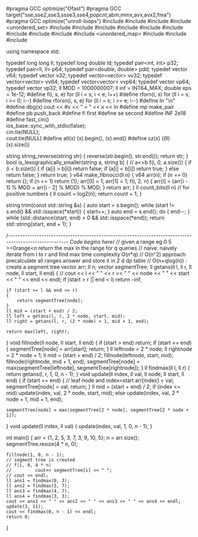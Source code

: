 #pragma GCC optimize("Ofast")
#pragma GCC target("sse,sse2,sse3,ssse3,sse4,popcnt,abm,mmx,avx,avx2,fma")
#pragma GCC optimize("unroll-loops")
#include <complex>
#include <queue>
#include <set>
#include <unordered_set>
#include <list>
#include <chrono>
#include <random>
#include <iostream>
#include <algorithm>
#include <cmath>
#include <string>
#include <vector>
#include <map>
#include <unordered_map>
#include <stack>
#include <iomanip>
#include <fstream>

using namespace std;

typedef long long ll;
typedef long double ld;
typedef pair<int, int> p32;
typedef pair<ll, ll> p64;
typedef pair<double, double> pdd;
typedef vector<ll> v64;
typedef vector<int> v32;
typedef vector<vector<int>> vv32;
typedef vector<vector<ll>> vv64;
typedef vector<vector<p64>> vvp64;
typedef vector<p64> vp64;
typedef vector<p32> vp32;
ll MOD = 1000000007;
ll inf = INT64_MAX;
double eps = 1e-12;
#define f(i, s, e) for (ll i = s; i < e; i++)
#define rforn(i, s) for (ll i = s; i >= 0; i--)
#define rforsn(i, s, e) for (ll i = s; i >= e; i--)
#define ln "\n"
#define dbg(x) cout << #x << " = " << x << ln
#define mp make_pair
#define pb push_back
#define fi first
#define se second
#define INF 2e18
#define fast_cin()                    \
    ios_base::sync_with_stdio(false); \
    cin.tie(NULL);                    \
    cout.tie(NULL)
#define all(x) (x).begin(), (x).end()
#define sz(x) ((ll)(x).size())

string string_reverse(string str)
{
    reverse(str.begin(), str.end());
    return str;
}
bool is_lexographically_smaller(string a, string b)
{
    // a<=b
    f(i, 0, a.size())
    {
        if (i < b.size())
        {
            if (a[i] > b[i])
                return false;
            if (a[i] < b[i])
                return true;
        }
        else
            return false;
    }
    return true;
}
v64 make_fibnocci(ll n)
{
    v64 arr(n);
    if (n == 0)
        return {};
    if (n == 1)
        return {1};
    arr[0] = 1;
    arr[1] = 1;
    f(i, 2, n) { arr[i] = (arr[i - 1] % MOD + arr[i - 2] % MOD) % MOD; }
    return arr;
}
ll count_bits(ll n) // for positive numbers
{
    ll count = log2(n);
    return count + 1;
}

string trim(const std::string &s)
{
    auto start = s.begin();
    while (start != s.end() && std::isspace(*start))
    {
        start++;
    }
    auto end = s.end();
    do
    {
        end--;
    } while (std::distance(start, end) > 0 && std::isspace(*end));
    return std::string(start, end + 1);
}

/*-------------------------------------------------------------------------------------------------------
Code begins here*/
// given a range eg 0 5 >=0range<n  return the max in the range for q queries
// naive: naively iterate  from l to r and find max time complexity O(n*q)
//  O(n^2) approach precalculate all ranges answer and store it in 2 d dp table
// O(n+qlog(n)) : create a segment tree
vector<ll> arr;
ll n;
vector<ll> segmentTree;
ll getans(ll l, ll r, ll node, ll start, ll end)
{
    // cout << l << " " << r << " " << node << " " << start << " " << end << endl;
    if (start > r || end < l)
        return -inf;

    if (start >= l && end <= r)
    {
        return segmentTree[node];
    }
    ll mid = (start + end) / 2;
    ll left = getans(l, r, 2 * node, start, mid);
    ll right = getans(l, r, (2 * node) + 1, mid + 1, end);

    return max(left, right);
}
void fillnode(ll node, ll start, ll end)
{
    if (start > end)
        return;
    if (start == end)
    {
        segmentTree[node] = arr[start];
        return;
    }
    ll leftnode = 2 * node;
    ll rightnode = 2 * node + 1;
    ll mid = (start + end) / 2;
    fillnode(leftnode, start, mid);
    fillnode(rightnode, mid + 1, end);
    segmentTree[node] = max(segmentTree[leftnode], segmentTree[rightnode]);
}
ll findmax(ll l, ll r)
{
    return getans(l, r, 1, 0, n - 1);
}
void update(ll index, ll val, ll node, ll start, ll end)
{
    if (start == end)
    {
        // leaf node and index=start
        arr[index] = val;
        segmentTree[node] = val;
        return;
    }
    ll mid = (start + end) / 2;
    if (index <= mid)
        update(index, val, 2 * node, start, mid);
    else
        update(index, val, 2 * node + 1, mid + 1, end);

    segmentTree[node] = max(segmentTree[2 * node], segmentTree[2 * node + 1]);
}
void update(ll index, ll val)
{
    update(index, val, 1, 0, n - 1);
}

int main()
{
    arr = {1, 2, 5, 3, 7, 3, 9, 10, 5};
    n = arr.size();
    segmentTree.resize(4 * n, 0);

    fillnode(1, 0, n - 1);
    // segment tree is created
    // f(i, 0, 4 * n)
    //         cout<< segmentTree[i] << " ";
    // cout << endl;
    ll ans1 = findmax(0, 3);
    ll ans2 = findmax(3, 7);
    ll ans3 = findmax(4, 7);
    ll ans4 = findmax(3, 3);
    cout << ans1 << " " << ans2 << " " << ans3 << " " << ans4 << endl;
    update(3, 11);
    cout << findmax(0, n - 1) << endl;
    return 0;
}
